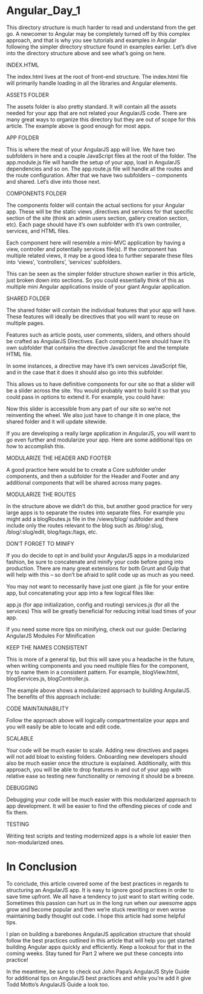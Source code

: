 # Angular_Day_1

This directory structure is much harder to read and understand from the get go. A newcomer to Angular may be completely turned off by this complex approach, and that is why you see tutorials and examples in Angular following the simpler directory structure found in examples earlier. Let’s dive into the directory structure above and see what’s going on here.

INDEX.HTML

The index.html lives at the root of front-end structure. The index.html file will primarily handle loading in all the libraries and Angular elements.

ASSETS FOLDER

The assets folder is also pretty standard. It will contain all the assets needed for your app that are not related your AngularJS code. There are many great ways to organize this directory but they are out of scope for this article. The example above is good enough for most apps.

APP FOLDER

This is where the meat of your AngularJS app will live. We have two subfolders in here and a couple JavaScript files at the root of the folder. The app.module.js file will handle the setup of your app, load in AngularJS dependencies and so on. The app.route.js file will handle all the routes and the route configuration. After that we have two subfolders – components and shared. Let’s dive into those next.

COMPONENTS FOLDER

The components folder will contain the actual sections for your Angular app. These will be the static views ,directives and services for that specific section of the site (think an admin users section, gallery creation section, etc). Each page should have it’s own subfolder with it’s own controller, services, and HTML files.

Each component here will resemble a mini-MVC application by having a view, controller and potentially services file(s). If the component has multiple related views, it may be a good idea to further separate these files into ‘views’, ‘controllers’, ‘services’ subfolders.

This can be seen as the simpler folder structure shown earlier in this article, just broken down into sections. So you could essentially think of this as multiple mini Angular applications inside of your giant Angular application.

SHARED FOLDER

The shared folder will contain the individual features that your app will have. These features will ideally be directives that you will want to reuse on multiple pages.

Features such as article posts, user comments, sliders, and others should be crafted as AngularJS Directives. Each component here should have it’s own subfolder that contains the directive JavaScript file and the template HTML file.

In some instances, a directive may have it’s own services JavaScript file, and in the case that it does it should also go into this subfolder.

This allows us to have definitive components for our site so that a slider will be a slider across the site. You would probably want to build it so that you could pass in options to extend it. For example, you could have:

<!-- user a slider directive to loop over something -->
<slider id="article-slider" ng-repeat="picture in pictures" size="large" type="square">
</slider>

Now this slider is accessible from any part of our site so we’re not reinventing the wheel. We also just have to change it in one place, the shared folder and it will update sitewide.

If you are developing a really large application in AngularJS, you will want to go even further and modularize your app. Here are some additional tips on how to accomplish this.

MODULARIZE THE HEADER AND FOOTER

A good practice here would be to create a Core subfolder under components, and then a subfolder for the Header and Footer and any additional components that will be shared across many pages.

MODULARIZE THE ROUTES

In the structure above we didn’t do this, but another good practice for very large apps is to separate the routes into separate files. For example you might add a blogRoutes.js file in the /views/blog/ subfolder and there include only the routes relevant to the blog such as /blog/:slug, /blog/:slug/edit, blog/tags:/tags, etc.

DON’T FORGET TO MINIFY

If you do decide to opt in and build your AngularJS apps in a modularized fashion, be sure to concatenate and minify your code before going into production. There are many great extensions for both Grunt and Gulp that will help with this – so don’t be afraid to split code up as much as you need.

You may not want to necessarily have just one giant .js file for your entire app, but concatenating your app into a few logical files like:

app.js (for app initialization, config and routing)
services.js (for all the services)
This will be greatly beneficial for reducing initial load times of your app.

If you need some more tips on minifying, check out our guide: Declaring AngularJS Modules For Minification

KEEP THE NAMES CONSISTENT

This is more of a general tip, but this will save you a headache in the future, when writing components and you need multiple files for the component, try to name them in a consistent pattern. For example, blogView.html, blogServices.js, blogController.js.

The example above shows a modularized approach to building AngularJS. The benefits of this approach include:

CODE MAINTAINABILITY

Follow the approach above will logically compartmentalize your apps and you will easily be able to locate and edit code.

SCALABLE

Your code will be much easier to scale. Adding new directives and pages will not add bloat to existing folders. Onboarding new developers should also be much easier once the structure is explained. Additionally, with this approach, you will be able to drop features in and out of your app with relative ease so testing new functionality or removing it should be a breeze.

DEBUGGING

Debugging your code will be much easier with this modularized approach to app development. It will be easier to find the offending pieces of code and fix them.

TESTING

Writing test scripts and testing modernized apps is a whole lot easier then non-modularized ones.

# In Conclusion

To conclude, this article covered some of the best practices in regards to structuring an AngularJS app. It is easy to ignore good practices in order to save time upfront. We all have a tendency to just want to start writing code. Sometimes this passion can hurt us in the long run when our awesome apps grow and become popular and then we’re stuck rewriting or even worse maintaining badly thought out code. I hope this article had some helpful tips.

I plan on building a barebones AngularJS application structure that should follow the best practices outlined in this article that will help you get started building Angular apps quickly and efficiently. Keep a lookout for that in the coming weeks. Stay tuned for Part 2 where we put these concepts into practice!

In the meantime, be sure to check out John Papa’s AngularJS Style Guide for additional tips on AngularJS best practices and while you’re add it give Todd Motto’s AngularJS Guide a look too.
